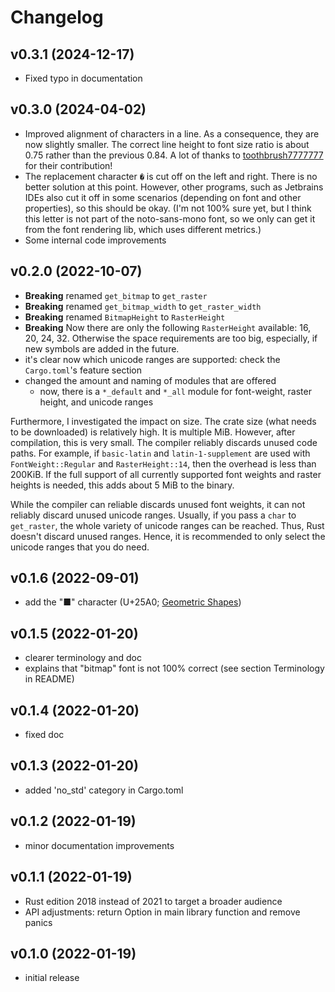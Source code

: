 # Changelog

## v0.3.1 (2024-12-17)
- Fixed typo in documentation

## v0.3.0 (2024-04-02)
- Improved alignment of characters in a line. As a consequence, they are now
  slightly smaller. The correct line height to font size ratio is about 0.75
  rather than the previous 0.84. A lot of thanks to
  [toothbrush7777777](https://github.com/toothbrush7777777) for their
  contribution!
- The replacement character `�` is cut off on the left and right. There is no
  better solution at this point. However, other programs, such as Jetbrains
  IDEs also cut it off in some scenarios (depending on font and other
  properties), so this should be okay. (I'm not 100% sure yet, but I think this
  letter is not part of the noto-sans-mono font, so we only can get it from the
  font rendering lib, which uses different metrics.)
- Some internal code improvements

## v0.2.0 (2022-10-07)
- **Breaking** renamed `get_bitmap` to `get_raster`
- **Breaking** renamed `get_bitmap_width` to `get_raster_width`
- **Breaking** renamed `BitmapHeight` to `RasterHeight`
- **Breaking** Now there are only the following `RasterHeight` available: 16, 20, 24, 32.
  Otherwise the space requirements are too big, especially, if new symbols are added in the future.
- it's clear now which unicode ranges are supported:
  check the `Cargo.toml`'s feature section
- changed the amount and naming of modules that are offered
  - now, there is a `*_default` and `*_all` module for font-weight, raster height,
    and unicode ranges

Furthermore, I investigated the impact on size. The crate size (what needs to be downloaded) is
relatively high. It is multiple MiB. However, after compilation, this is very small. The compiler
reliably discards unused code paths. For example, if `basic-latin` and `latin-1-supplement` are
used with `FontWeight::Regular` and `RasterHeight::14`, then the overhead is less than 200KiB.
If the full support of all currently supported font weights and raster heights is needed, this adds
about 5 MiB to the binary.

While the compiler can reliable discards unused font weights, it can not reliably discard unused
unicode ranges. Usually, if you pass a `char` to `get_raster`, the whole variety of unicode ranges
can be reached. Thus, Rust doesn't discard unused ranges. Hence, it is recommended to only select
the unicode ranges that you do need.

## v0.1.6 (2022-09-01)
- add the "■" character (U+25A0; [Geometric Shapes](https://jrgraphix.net/r/Unicode/25A0-25FF))

## v0.1.5 (2022-01-20)
- clearer terminology and doc
- explains that "bitmap" font is not 100% correct (see section Terminology in README)

## v0.1.4 (2022-01-20)
- fixed doc

## v0.1.3 (2022-01-20)
- added 'no_std' category in Cargo.toml

## v0.1.2 (2022-01-19)
- minor documentation improvements

## v0.1.1 (2022-01-19)
- Rust edition 2018 instead of 2021 to target a broader audience
- API adjustments: return Option in main library function and remove panics

## v0.1.0 (2022-01-19)
- initial release
